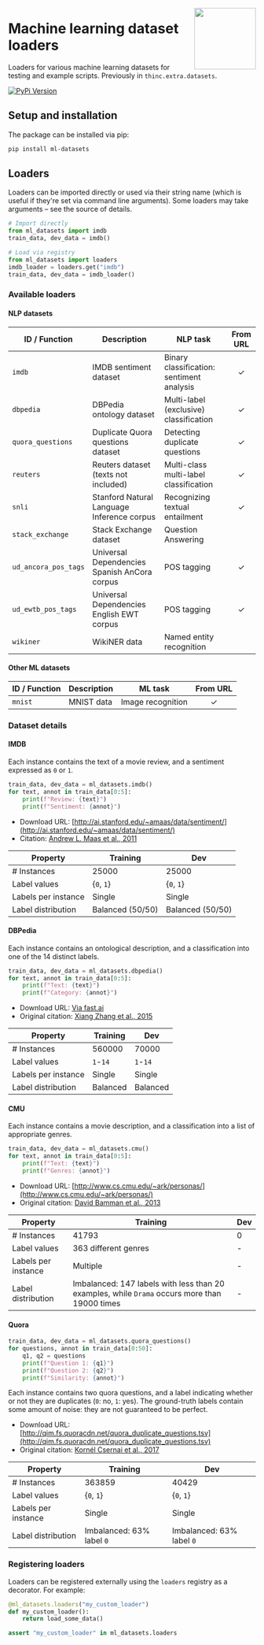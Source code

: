 <a href="https://explosion.ai"><img src="https://explosion.ai/assets/img/logo.svg" width="125" height="125" align="right" /></a>

# Machine learning dataset loaders

Loaders for various machine learning datasets for testing and example scripts.
Previously in `thinc.extra.datasets`.

[![PyPi Version](https://img.shields.io/pypi/v/ml-datasets.svg?style=flat-square&logo=pypi&logoColor=white)](https://pypi.python.org/pypi/ml-datasets)

## Setup and installation

The package can be installed via pip:

```bash
pip install ml-datasets
```

## Loaders

Loaders can be imported directly or used via their string name (which is useful if they're set via command line arguments). Some loaders may take arguments – see the source of details.

```python
# Import directly
from ml_datasets import imdb
train_data, dev_data = imdb()
```

```python
# Load via registry
from ml_datasets import loaders
imdb_loader = loaders.get("imdb")
train_data, dev_data = imdb_loader()
```

### Available loaders

#### NLP datasets

| ID / Function        | Description                                  | NLP task                                  | From URL |
| -------------------- | -------------------------------------------- | ----------------------------------------- | :------: |
| `imdb`               | IMDB sentiment dataset                       | Binary classification: sentiment analysis |    ✓     |
| `dbpedia`            | DBPedia ontology dataset                     | Multi-label (exclusive) classification    |    ✓     |
| `quora_questions`    | Duplicate Quora questions dataset            | Detecting duplicate questions             |    ✓     |
| `reuters`            | Reuters dataset (texts not included)         | Multi-class multi-label classification    |    ✓     |
| `snli`               | Stanford Natural Language Inference corpus   | Recognizing textual entailment            |    ✓     |
| `stack_exchange`     | Stack Exchange dataset                       | Question Answering                        |          |
| `ud_ancora_pos_tags` | Universal Dependencies Spanish AnCora corpus | POS tagging                               |    ✓     |
| `ud_ewtb_pos_tags`   | Universal Dependencies English EWT corpus    | POS tagging                               |    ✓     |
| `wikiner`            | WikiNER data                                 | Named entity recognition                  |          |

#### Other ML datasets

| ID / Function | Description | ML task           | From URL |
| ------------- | ----------- | ----------------- | :------: |
| `mnist`       | MNIST data  | Image recognition |    ✓     |

### Dataset details

#### IMDB

Each instance contains the text of a movie review, and a sentiment expressed as `0` or `1`.

```python
train_data, dev_data = ml_datasets.imdb()
for text, annot in train_data[0:5]:
    print(f"Review: {text}")
    print(f"Sentiment: {annot}")
```

- Download URL: [http://ai.stanford.edu/~amaas/data/sentiment/](http://ai.stanford.edu/~amaas/data/sentiment/)
- Citation: [Andrew L. Maas et al., 2011](https://www.aclweb.org/anthology/P11-1015/)

| Property            | Training         | Dev              |
| ------------------- | ---------------- | ---------------- |
| # Instances         | 25000            | 25000            |
| Label values        | {`0`, `1`}       | {`0`, `1`}       |
| Labels per instance | Single           | Single           |
| Label distribution  | Balanced (50/50) | Balanced (50/50) |

#### DBPedia

Each instance contains an ontological description, and a classification into one of the 14 distinct labels.

```python
train_data, dev_data = ml_datasets.dbpedia()
for text, annot in train_data[0:5]:
    print(f"Text: {text}")
    print(f"Category: {annot}")
```

- Download URL: [Via fast.ai](https://course.fast.ai/datasets)
- Original citation: [Xiang Zhang et al., 2015](https://arxiv.org/abs/1509.01626)

| Property            | Training | Dev      |
| ------------------- | -------- | -------- |
| # Instances         | 560000   | 70000    |
| Label values        | `1`-`14` | `1`-`14` |
| Labels per instance | Single   | Single   |
| Label distribution  | Balanced | Balanced |

#### CMU

Each instance contains a movie description, and a classification into a list of appropriate genres.

```python
train_data, dev_data = ml_datasets.cmu()
for text, annot in train_data[0:5]:
    print(f"Text: {text}")
    print(f"Genres: {annot}")
```

- Download URL: [http://www.cs.cmu.edu/~ark/personas/](http://www.cs.cmu.edu/~ark/personas/)
- Original citation: [David Bamman et al., 2013](https://www.aclweb.org/anthology/P13-1035/)

| Property            | Training                                                                                           | Dev |
| ------------------- | -------------------------------------------------------------------------------------------------- | --- |
| # Instances         | 41793                                                                                                   |0   |
| Label values        | 363 different genres                                                                              | -   |
| Labels per instance | Multiple                                                                                           | -   |
| Label distribution  | Imbalanced: 147 labels with less than 20 examples, while `Drama` occurs more than 19000 times | -   |

#### Quora

```python
train_data, dev_data = ml_datasets.quora_questions()
for questions, annot in train_data[0:50]:
    q1, q2 = questions
    print(f"Question 1: {q1}")
    print(f"Question 2: {q2}")
    print(f"Similarity: {annot}")
```

Each instance contains two quora questions, and a label indicating whether or not they are duplicates (`0`: no, `1`: yes).
The ground-truth labels contain some amount of noise: they are not guaranteed to be perfect.

- Download URL: [http://qim.fs.quoracdn.net/quora_duplicate_questions.tsv](http://qim.fs.quoracdn.net/quora_duplicate_questions.tsv)
- Original citation: [Kornél Csernai et al., 2017](https://www.quora.com/q/quoradata/First-Quora-Dataset-Release-Question-Pairs)

| Property            | Training                  | Dev                       |
| ------------------- | ------------------------- | ------------------------- |
| # Instances         | 363859                    | 40429                     |
| Label values        | {`0`, `1`}                | {`0`, `1`}                |
| Labels per instance | Single                    | Single                    |
| Label distribution  | Imbalanced: 63% label `0` | Imbalanced: 63% label `0` |

### Registering loaders

Loaders can be registered externally using the `loaders` registry as a decorator. For example:

```python
@ml_datasets.loaders("my_custom_loader")
def my_custom_loader():
    return load_some_data()

assert "my_custom_loader" in ml_datasets.loaders
```
